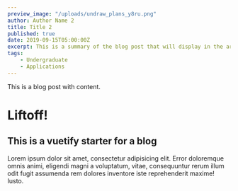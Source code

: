 ```yaml
---
preview_image: "/uploads/undraw_plans_y8ru.png"
author: Author Name 2
title: Title 2 
published: true
date: 2019-09-15T05:00:00Z
excerpt: This is a summary of the blog post that will display in the article list.
tags: 
    - Undergraduate
    - Applications
---
```


This is a blog post with content.

# Liftoff!

## This is a vuetify starter for a blog

Lorem ipsum dolor sit amet, consectetur adipisicing elit. Error doloremque omnis animi, eligendi magni a voluptatum, vitae, consequuntur rerum illum odit fugit assumenda rem dolores inventore iste reprehenderit maxime! Iusto.